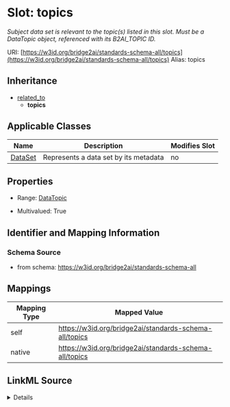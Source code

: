 

# Slot: topics 


_Subject data set is relevant to the topic(s) listed in this slot. Must be a DataTopic object, referenced with its B2AI_TOPIC ID._





URI: [https://w3id.org/bridge2ai/standards-schema-all/topics](https://w3id.org/bridge2ai/standards-schema-all/topics)
Alias: topics


## Inheritance

* [related_to](related_to.md)
    * **topics**






## Applicable Classes

| Name | Description | Modifies Slot |
| --- | --- | --- |
| [DataSet](DataSet.md) | Represents a data set by its metadata |  no  |






## Properties

* Range: [DataTopic](DataTopic.md)

* Multivalued: True




## Identifier and Mapping Information






### Schema Source


* from schema: https://w3id.org/bridge2ai/standards-schema-all




## Mappings

| Mapping Type | Mapped Value |
| ---  | ---  |
| self | https://w3id.org/bridge2ai/standards-schema-all/topics |
| native | https://w3id.org/bridge2ai/standards-schema-all/topics |




## LinkML Source

<details>
```yaml
name: topics
description: Subject data set is relevant to the topic(s) listed in this slot. Must
  be a DataTopic object, referenced with its B2AI_TOPIC ID.
from_schema: https://w3id.org/bridge2ai/standards-schema-all
rank: 1000
is_a: related_to
domain: DataSet
inherited: true
alias: topics
domain_of:
- DataSet
range: DataTopic
multivalued: true

```
</details>